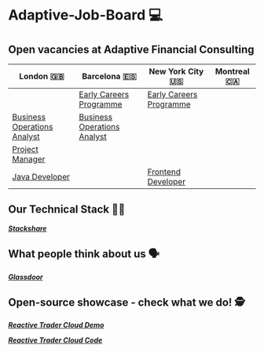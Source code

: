 # Adaptive-Job-Board :computer:
## Open vacancies at Adaptive Financial Consulting ##

| London :uk:  | Barcelona :es: | New York City :us: | Montreal :canada: |
| ------------- | ------------- | ------------- | ------------- |
|  | [Early Careers Programme](https://weareadaptive.com/careers/jobs/?job=4470933) | [Early Careers Programme](https://weareadaptive.com/careers/jobs/?job=4453024) |  |
| [Business Operations Analyst](https://weareadaptive.com/careers/jobs/?job=4623170) | [Business Operations Analyst](https://weareadaptive.com/careers/jobs/?job=4642817) |  |  |
| [Project Manager](https://weareadaptive.com/careers/jobs/?job=4640190) |  |  |  |
| [Java Developer](https://weareadaptive.com/careers/jobs/?job=4652970) |  | [Frontend Developer](https://weareadaptive.com/careers/jobs/?job=4411717) |  |


## Our Technical Stack 	:woman_technologist: ##

**_[Stackshare](https://stackshare.io/AFC/adaptive-financial-consulting)_**

## What people think about us :speaking_head: ## 

**_[Glassdoor](https://www.glassdoor.co.uk/Reviews/Adaptive-Financial-Consulting-Reviews-E833383.htm)_**

## Open-source showcase - check what we do! :detective: ##

**_[Reactive Trader Cloud Demo](https://web-demo.adaptivecluster.com/)_**

**_[Reactive Trader Cloud Code](https://github.com/AdaptiveConsulting/ReactiveTraderCloud)_**
